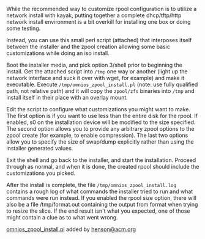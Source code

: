 While the recommended way to customize rpool configuration is to utilize
a network install with kayak, putting together a complete dhcp/tftp/http
network install environment is a bit overkill for installing one box or
doing some testing.

Instead, you can use this small perl script (attached) that interposes
itself between the installer and the zpool creation allowing some basic
customizations while doing an iso install.

Boot the installer media, and pick option 3/shell prior to beginning the
install. Get the attached script into ```/tmp``` one way or another (light up
the network interface and suck it over with wget, for example) and make
it executable. Execute ```/tmp/omnios_zpool_install.pl``` (note: use fully
qualified path, not relative path) and it will copy the ```zpool/zfs```
binaries into ```/tmp``` and install itself in their place with an overlay
mount.

Edit the script to configure what customizations you might want to make.
The first option is if you want to use less than the entire disk for the
rpool. If enabled, s0 on the installation device will be modified to the
size specified. The second option allows you to provide any arbitrary
zpool options to the zpool create (for example, to enable compression).
The last two options allow you to specify the size of swap/dump
explicitly rather than using the installer generated values.

Exit the shell and go back to the installer, and start the installation.
Proceed through as normal, and when it is done, the created rpool should
include the customizations you picked.

After the install is complete, the file ```/tmp/omnios_zpool_install.log```
contains a rough log of what commands the installer tried to run and
what commands were run instead. If you enabled the rpool size option,
there will also be a file /tmp/format.out containing the output from
format when trying to resize the slice. If the end result isn't what you
expected, one of those might contain a clue as to what went wrong.

[omnios_zpool_install.pl](Attachments/omnios_zpool_install.pl) added by henson@acm.org